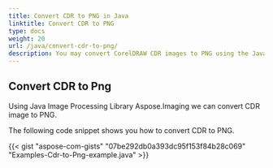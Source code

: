 ```yaml
---
title: Convert CDR to PNG in Java
linktitle: Convert CDR to PNG
type: docs
weight: 20
url: /java/convert-cdr-to-png/
description: You may convert CorelDRAW CDR images to PNG using the Java Image Processing Library.
---
```


## **Convert CDR to Png**
Using Java Image Processing Library Aspose.Imaging we can convert CDR image to PNG.

The following code snippet shows you how to convert CDR to PNG.

{{< gist "aspose-com-gists" "07be292db0a393dc95f153f84b28c069" "Examples-Cdr-to-Png-example.java" >}}
